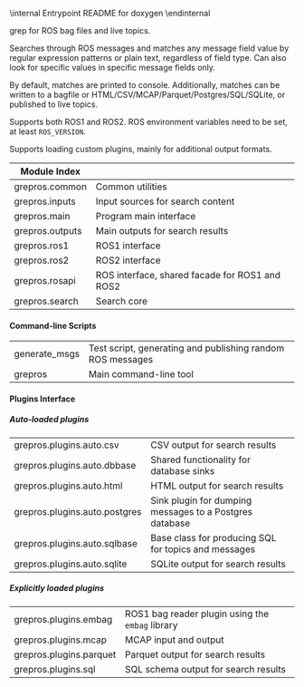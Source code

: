 \internal  Entrypoint README for doxygen  \endinternal

grep for ROS bag files and live topics.

Searches through ROS messages and matches any message field value by regular
expression patterns or plain text, regardless of field type.
Can also look for specific values in specific message fields only.

By default, matches are printed to console. Additionally, matches can be written
to a bagfile or HTML/CSV/MCAP/Parquet/Postgres/SQL/SQLite, or published to live topics.

Supports both ROS1 and ROS2. ROS environment variables need to be set, at least `ROS_VERSION`.

Supports loading custom plugins, mainly for additional output formats.


| Module Index                                                                            ||
| ----------------------------- | ----------------------------------------------------------
| grepros.common                | Common utilities
| grepros.inputs                | Input sources for search content
| grepros.main                  | Program main interface
| grepros.outputs               | Main outputs for search results
| grepros.ros1                  | ROS1 interface
| grepros.ros2                  | ROS2 interface
| grepros.rosapi                | ROS interface, shared facade for ROS1 and ROS2
| grepros.search                | Search core 


#### Command-line Scripts

|                              ||
| ----------------------------- | ----------------------------------------------------------
| generate_msgs                 | Test script, generating and publishing random ROS messages
| grepros                       | Main command-line tool

#### Plugins Interface

##### Auto-loaded plugins

|                              ||
| ----------------------------- | ----------------------------------------------------------
| grepros.plugins.auto.csv      | CSV output for search results
| grepros.plugins.auto.dbbase   | Shared functionality for database sinks
| grepros.plugins.auto.html     | HTML output for search results
| grepros.plugins.auto.postgres | Sink plugin for dumping messages to a Postgres database
| grepros.plugins.auto.sqlbase  | Base class for producing SQL for topics and messages
| grepros.plugins.auto.sqlite   | SQLite output for search results

##### Explicitly loaded plugins

|                              ||
| ----------------------------- | ----------------------------------------------------------
| grepros.plugins.embag         | ROS1 bag reader plugin using the `embag` library
| grepros.plugins.mcap          | MCAP input and output
| grepros.plugins.parquet       | Parquet output for search results
| grepros.plugins.sql           | SQL schema output for search results
